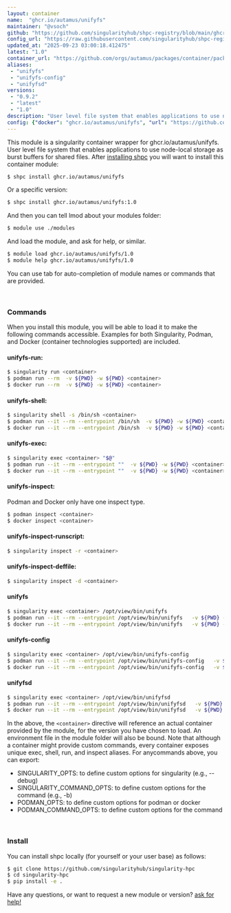 ```yaml
---
layout: container
name:  "ghcr.io/autamus/unifyfs"
maintainer: "@vsoch"
github: "https://github.com/singularityhub/shpc-registry/blob/main/ghcr.io/autamus/unifyfs/container.yaml"
config_url: "https://raw.githubusercontent.com/singularityhub/shpc-registry/main/ghcr.io/autamus/unifyfs/container.yaml"
updated_at: "2025-09-23 03:00:18.412475"
latest: "1.0"
container_url: "https://github.com/orgs/autamus/packages/container/package/unifyfs"
aliases:
 - "unifyfs"
 - "unifyfs-config"
 - "unifyfsd"
versions:
 - "0.9.2"
 - "latest"
 - "1.0"
description: "User level file system that enables applications to use node-local storage as burst buffers for shared files."
config: {"docker": "ghcr.io/autamus/unifyfs", "url": "https://github.com/orgs/autamus/packages/container/package/unifyfs", "maintainer": "@vsoch", "description": "User level file system that enables applications to use node-local storage as burst buffers for shared files.", "latest": {"1.0": "sha256:338c2aa13db3dd72b6cc4294b02663af630560ccda28c59cd9a35403b2420684"}, "tags": {"0.9.2": "sha256:2b2a925b3e1d7fec92bdcf74f93d0e9e2aa278a3e778283ec7d7d7230da83fde", "latest": "sha256:338c2aa13db3dd72b6cc4294b02663af630560ccda28c59cd9a35403b2420684", "1.0": "sha256:338c2aa13db3dd72b6cc4294b02663af630560ccda28c59cd9a35403b2420684"}, "aliases": {"unifyfs": "/opt/view/bin/unifyfs", "unifyfs-config": "/opt/view/bin/unifyfs-config", "unifyfsd": "/opt/view/bin/unifyfsd"}}
---
```


This module is a singularity container wrapper for ghcr.io/autamus/unifyfs.
User level file system that enables applications to use node-local storage as burst buffers for shared files.
After [installing shpc](#install) you will want to install this container module:


```bash
$ shpc install ghcr.io/autamus/unifyfs
```

Or a specific version:

```bash
$ shpc install ghcr.io/autamus/unifyfs:1.0
```

And then you can tell lmod about your modules folder:

```bash
$ module use ./modules
```

And load the module, and ask for help, or similar.

```bash
$ module load ghcr.io/autamus/unifyfs/1.0
$ module help ghcr.io/autamus/unifyfs/1.0
```

You can use tab for auto-completion of module names or commands that are provided.

<br>

### Commands

When you install this module, you will be able to load it to make the following commands accessible.
Examples for both Singularity, Podman, and Docker (container technologies supported) are included.

#### unifyfs-run:

```bash
$ singularity run <container>
$ podman run --rm  -v ${PWD} -w ${PWD} <container>
$ docker run --rm  -v ${PWD} -w ${PWD} <container>
```

#### unifyfs-shell:

```bash
$ singularity shell -s /bin/sh <container>
$ podman run --it --rm --entrypoint /bin/sh  -v ${PWD} -w ${PWD} <container>
$ docker run --it --rm --entrypoint /bin/sh  -v ${PWD} -w ${PWD} <container>
```

#### unifyfs-exec:

```bash
$ singularity exec <container> "$@"
$ podman run --it --rm --entrypoint ""  -v ${PWD} -w ${PWD} <container> "$@"
$ docker run --it --rm --entrypoint ""  -v ${PWD} -w ${PWD} <container> "$@"
```

#### unifyfs-inspect:

Podman and Docker only have one inspect type.

```bash
$ podman inspect <container>
$ docker inspect <container>
```

#### unifyfs-inspect-runscript:

```bash
$ singularity inspect -r <container>
```

#### unifyfs-inspect-deffile:

```bash
$ singularity inspect -d <container>
```


#### unifyfs

```bash
$ singularity exec <container> /opt/view/bin/unifyfs
$ podman run --it --rm --entrypoint /opt/view/bin/unifyfs   -v ${PWD} -w ${PWD} <container> -c " $@"
$ docker run --it --rm --entrypoint /opt/view/bin/unifyfs   -v ${PWD} -w ${PWD} <container> -c " $@"
```


#### unifyfs-config

```bash
$ singularity exec <container> /opt/view/bin/unifyfs-config
$ podman run --it --rm --entrypoint /opt/view/bin/unifyfs-config   -v ${PWD} -w ${PWD} <container> -c " $@"
$ docker run --it --rm --entrypoint /opt/view/bin/unifyfs-config   -v ${PWD} -w ${PWD} <container> -c " $@"
```


#### unifyfsd

```bash
$ singularity exec <container> /opt/view/bin/unifyfsd
$ podman run --it --rm --entrypoint /opt/view/bin/unifyfsd   -v ${PWD} -w ${PWD} <container> -c " $@"
$ docker run --it --rm --entrypoint /opt/view/bin/unifyfsd   -v ${PWD} -w ${PWD} <container> -c " $@"
```



In the above, the `<container>` directive will reference an actual container provided
by the module, for the version you have chosen to load. An environment file in the
module folder will also be bound. Note that although a container
might provide custom commands, every container exposes unique exec, shell, run, and
inspect aliases. For anycommands above, you can export:

 - SINGULARITY_OPTS: to define custom options for singularity (e.g., --debug)
 - SINGULARITY_COMMAND_OPTS: to define custom options for the command (e.g., -b)
 - PODMAN_OPTS: to define custom options for podman or docker
 - PODMAN_COMMAND_OPTS: to define custom options for the command

<br>

### Install

You can install shpc locally (for yourself or your user base) as follows:

```bash
$ git clone https://github.com/singularityhub/singularity-hpc
$ cd singularity-hpc
$ pip install -e .
```

Have any questions, or want to request a new module or version? [ask for help!](https://github.com/singularityhub/singularity-hpc/issues)